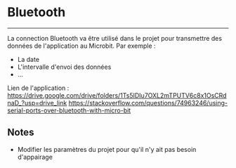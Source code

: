 # Bluetooth

---
La connection Bluetooth va être utilisé dans le projet pour transmettre des données de l'application au Microbit. Par exemple :
- La date
- L'intervalle d'envoi des données
- ...

Lien de l'application : https://drive.google.com/drive/folders/1Ts5IDIu7OXL2mTPUTV6c8x1OsCRdnaD_?usp=drive_link
https://stackoverflow.com/questions/74963246/using-serial-ports-over-bluetooth-with-micro-bit

## Notes

- Modifier les paramètres du projet pour qu'il n'y ait pas besoin d'appairage
